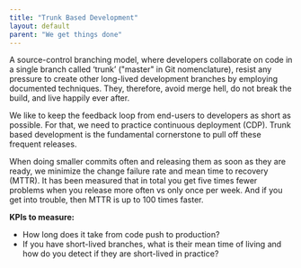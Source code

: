 ```yaml
---
title: "Trunk Based Development"
layout: default
parent: "We get things done"
---
```


A source-control branching model, where developers collaborate on code in a single branch called ‘trunk’ ("master" in Git nomenclature), resist any pressure to create other long-lived development branches by employing documented techniques. They, therefore, avoid merge hell, do not break the build, and live happily ever after.

We like to keep the feedback loop from end-users to developers as short as possible. For that, we need to practice continuous deployment (CDP). Trunk based development is the fundamental cornerstone to pull off these frequent releases.

When doing smaller commits often and releasing them as soon as they are ready, we minimize the change failure rate and mean time to recovery (MTTR). It has been measured that in total you get five times fewer problems when you release more often vs only once per week. And if you get into trouble, then MTTR is up to 100 times faster.

**KPIs to measure:**

- How long does it take from code push to production?
- If you have short-lived branches, what is their mean time of living and how do you detect if they are short-lived in practice?
